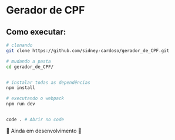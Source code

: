 # Gerador de CPF

## Como executar:

```bash
# clonando
git clone https://github.com/sidney-cardoso/gerador_de_CPF.git

# mudando a pasta
cd gerador_de_CPF/


# instalar todas as dependências
npm install

# executando o webpack
npm run dev


code . # Abrir no code
```

:construction: Ainda em desenvolvimento :construction:
